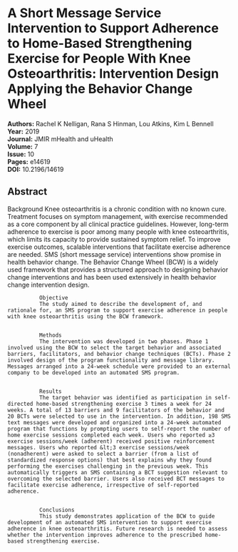 # A Short Message Service Intervention to Support Adherence to Home-Based Strengthening Exercise for People With Knee Osteoarthritis: Intervention Design Applying the Behavior Change Wheel

**Authors:** Rachel K Nelligan, Rana S Hinman, Lou Atkins, Kim L Bennell  
**Year:** 2019  
**Journal:** JMIR mHealth and uHealth  
**Volume:** 7  
**Issue:** 10  
**Pages:** e14619  
**DOI:** 10.2196/14619  

## Abstract
Background
              Knee osteoarthritis is a chronic condition with no known cure. Treatment focuses on symptom management, with exercise recommended as a core component by all clinical practice guidelines. However, long-term adherence to exercise is poor among many people with knee osteoarthritis, which limits its capacity to provide sustained symptom relief. To improve exercise outcomes, scalable interventions that facilitate exercise adherence are needed. SMS (short message service) interventions show promise in health behavior change. The Behavior Change Wheel (BCW) is a widely used framework that provides a structured approach to designing behavior change interventions and has been used extensively in health behavior change intervention design.
            
            
              Objective
              The study aimed to describe the development of, and rationale for, an SMS program to support exercise adherence in people with knee osteoarthritis using the BCW framework.
            
            
              Methods
              The intervention was developed in two phases. Phase 1 involved using the BCW to select the target behavior and associated barriers, facilitators, and behavior change techniques (BCTs). Phase 2 involved design of the program functionality and message library. Messages arranged into a 24-week schedule were provided to an external company to be developed into an automated SMS program.
            
            
              Results
              The target behavior was identified as participation in self-directed home-based strengthening exercise 3 times a week for 24 weeks. A total of 13 barriers and 9 facilitators of the behavior and 20 BCTs were selected to use in the intervention. In addition, 198 SMS text messages were developed and organized into a 24-week automated program that functions by prompting users to self-report the number of home exercise sessions completed each week. Users who reported ≥3 exercise sessions/week (adherent) received positive reinforcement messages. Users who reported &lt;3 exercise sessions/week (nonadherent) were asked to select a barrier (from a list of standardized response options) that best explains why they found performing the exercises challenging in the previous week. This automatically triggers an SMS containing a BCT suggestion relevant to overcoming the selected barrier. Users also received BCT messages to facilitate exercise adherence, irrespective of self-reported adherence.
            
            
              Conclusions
              This study demonstrates application of the BCW to guide development of an automated SMS intervention to support exercise adherence in knee osteoarthritis. Future research is needed to assess whether the intervention improves adherence to the prescribed home-based strengthening exercise.

